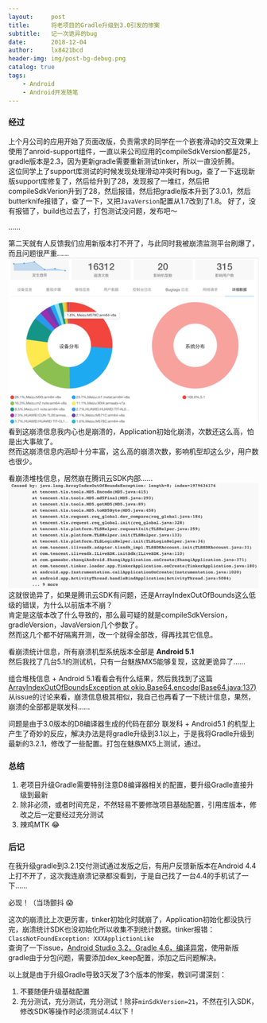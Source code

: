 ```yaml
---
layout:     post
title:      将老项目的Gradle升级到3.0引发的惨案
subtitle:   记一次诡异的bug
date:       2018-12-04
author:     lx8421bcd
header-img: img/post-bg-debug.png
catalog: true
tags:
    - Android
    - Android开发随笔
---
```


### 经过
上个月公司的应用开始了页面改版，负责需求的同学在一个嵌套滑动的交互效果上使用了anroid-support组件，一直以来公司应用的compileSdkVersion都是25，gradle版本是2.3，因为更新gradle需要重新测试tinker，所以一直没折腾。  
这位同学上了support库测试的时候发现处理滑动冲突时有bug，查了一下返现新版support库修复了，然后给升到了28，发现报了一堆红，然后把compileSdkVerion升到了28，然后报错，然后把gradle版本升到了3.0.1，然后butterknife报错了，查了一下，又把```JavaVersion```配置从1.7改到了1.8。
好了，没有报错了，build也过去了，打包测试没问题，发布吧～   

......  

第二天就有人反馈我们应用新版本打不开了，与此同时我被崩溃监测平台刷爆了，而且问题很严重……
![bugtags_stat](https://raw.githubusercontent.com/lx8421bcd/lx8421bcd.github.io/master/img/strange_bug_record/bugtags_stat.png)  
看到这崩溃信息我内心也是崩溃的，Application初始化崩溃，次数还这么高，怕是出大事故了。  
然而这崩溃信息内涵却十分丰富，这么高的崩溃次数，影响机型却这么少，用户数也很少。

看崩溃堆栈信息，居然崩在腾讯云SDK内部……  
![tencent_sdk](https://raw.githubusercontent.com/lx8421bcd/lx8421bcd.github.io/master/img/strange_bug_record/tencent_sdk.png)  
这就很诡异了，如果是腾讯云SDK有问题，还是ArrayIndexOutOfBounds这么低级的错误，为什么以前版本不崩？  
肯定是这版本改了什么导致的，那么最可疑的就是compileSdkVersion，gradleVersion，JavaVersion几个参数了。  
然而这几个都不好隔离开测，改一个就得全部改，得再找其它信息。  

看崩溃统计信息，所有崩溃机型系统版本全部是 __Android 5.1__  
然后我找了几台5.1的测试机，只有一台魅族MX5能够复现，这就更诡异了……

组合堆栈信息 + Android 5.1看看会有什么结果，然后我找到了这篇 [ArrayIndexOutOfBoundsException at okio.Base64.encode(Base64.java:137)](https://github.com/square/okio/issues/325)  
从issue的讨论来看，崩溃信息极其相似，我自己也再看了一下统计信息，果然，崩溃的全部都是联发科......  

问题是由于3.0版本的D8编译器生成的代码在部分 联发科 + Android5.1 的机型上产生了奇妙的反应，解决办法是将gradle升级到3.1以上，于是我将Gradle升级到最新的3.2.1，修改了一些配置。打包在魅族MX5上测试，通过。

### 总结
1. 老项目升级Gradle需要特别注意D8编译器相关的配置，要升级Gradle直接升级到最新
2. 除非必须，或者时间充足，不然轻易不要修改项目基础配置，引用库版本，修改之后一定要经过充分测试
3. 辣鸡MTK 😂

### 后记
在我升级gradle到3.2.1交付测试通过发版之后，有用户反馈新版本在Android 4.4上打不开了，这次我连崩溃记录都没看到，于是自己找了一台4.4的手机试了一下……

必现！（当场颤抖 😱

这次的崩溃比上次更厉害，tinker初始化时就崩了，Application初始化都没执行完，崩溃统计SDK也没初始化所以收集不到统计数据。tinker报错：```ClassNotFoundException: XXXApplictionLike```   
查询了一下issue，[Android Studio 3.2，Gradle 4.6，编译异常](https://github.com/Tencent/tinker/issues/938)，使用新版gradle由于分包问题，需要添加dex_keep配置，添加之后问题解决。

以上就是由于升级Gradle导致3天发了3个版本的惨案，教训可谓深刻：
1. 不要随便升级基础配置
2. 充分测试，充分测试，充分测试！除非```minSdkVersion=21```，不然在引入SDK，修改SDK等操作时必须测试4.4以下！
